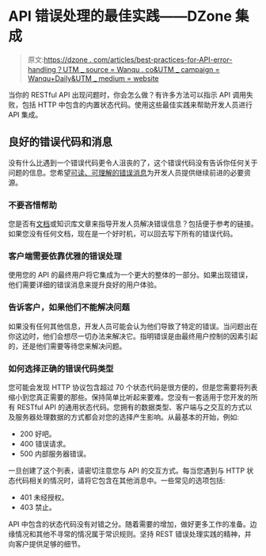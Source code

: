 # API 错误处理的最佳实践——DZone 集成

> 原文:[https://dzone . com/articles/best-practices-for-API-error-handling？UTM _ source = Wanqu . co&UTM _ campaign = Wanqu+Daily&UTM _ medium = website](https://dzone.com/articles/best-practices-for-api-error-handling?utm_source=wanqu.co&utm_campaign=Wanqu+Daily&utm_medium=website)

当你的 RESTful API 出现问题时，你会怎么做？有许多方法可以指示 API 调用失败，包括 HTTP 中包含的内置状态代码。使用这些最佳实践来帮助开发人员进行 API 集成。

## 良好的错误代码和消息

没有什么比遇到一个错误代码更令人沮丧的了，这个错误代码没有告诉你任何关于问题的信息。您希望[可读、可理解的错误消息](https://medium.com/@thomasfuchs/how-to-write-an-error-message-883718173322)为开发人员提供继续前进的必要资源。

### 不要吝惜帮助

您是否有[文档](https://developers.cloud-elements.com/)或知识库文章来指导开发人员解决错误信息？包括便于参考的链接。如果您没有任何文档，现在是一个好时机，可以回去写下所有的错误代码。

### 客户端需要依靠优雅的错误处理

使用您的 API 的最终用户将它集成为一个更大的整体的一部分。如果出现错误，他们需要详细的错误消息来提升良好的用户体验。

### 告诉客户，如果他们不能解决问题

如果没有任何其他信息，开发人员可能会认为他们导致了特定的错误。当问题出在你这边时，他们会想尽一切办法来解决它。指明错误是由最终用户控制的因素引起的，还是他们需要等待您来解决问题。

### 如何选择正确的错误代码类型

您可能会发现 HTTP 协议包含超过 70 个状态代码是很方便的，但是您需要将列表缩小到您真正需要的那些。保持简单比听起来要难。您没有一套适用于您开发的所有 RESTful API 的通用状态代码。您拥有的数据类型、客户端与之交互的方式以及服务器处理数据的方式都会对您的选择产生影响。从最基本的开始，例如:

*   200 好吧。
*   400 错误请求。
*   500 内部服务器错误。

一旦创建了这个列表，请密切注意您与 API 的交互方式。每当您遇到与 HTTP 状态代码相关的情况时，请将它包含在其他消息中。一些常见的选项包括:

*   401 未经授权。
*   403 禁止。

API 中包含的状态代码没有对错之分。随着需要的增加，做好更多工作的准备。边缘情况和其他不寻常的情况属于常识规则。坚持 REST 错误处理实践的精神，并向客户提供足够的细节。